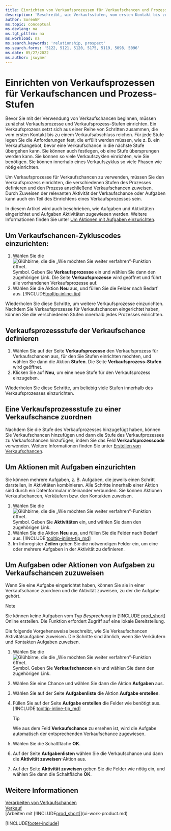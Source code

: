 ```yaml
---
title: Einrichten von Verkaufsprozessen für Verkaufschancen und Prozess-Stufen
description: 'Beschreibt, wie Verkaufsstufen, vom ersten Kontakt bis zum Schließen definiert, einen Verkaufsprozess erstellt und diesen zu Verkaufschancen in Business Central zuweist.'
author: SorenGP
ms.topic: conceptual
ms.devlang: na
ms.tgt_pltfrm: na
ms.workload: na
ms.search.keywords: 'relationship, prospect'
ms.search.forms: '5122, 5121, 5120, 5175, 5119, 5098, 5096'
ms.date: 05/27/2022
ms.author: jswymer
---
```

# <a name="set-up-opportunity-sales-cycles-and-cycle-stages" />Einrichten von Verkaufsprozessen für Verkaufschancen und Prozess-Stufen

Bevor Sie mit der Verwendung von Verkaufschancen beginnen, müssen zunächst Verkaufsprozesse und Verkaufsprozess-Stufen einrichten. Ein Verkaufsprozess setzt sich aus einer Reihe von Schritten zusammen, die vom ersten Kontakt bis zu einem Verkaufsabschluss reichen. Für jede Stufe legen Sie die Anforderungen fest, die erfüllt werden müssen, wie z. B. ein Verkaufsangebot, bevor eine Verkaufschance in die nächste Stufe übergehen kann. Sie können auch festlegen, ob eine Stufe übersprungen werden kann. Sie können so viele Verkaufszyklen einrichten, wie Sie benötigen. Sie können innerhalb eines Verkaufszyklus so viele Phasen wie nötig einrichten.

Um Verkaufsprozesse für Verkaufschancen zu verwenden, müssen Sie den Verkaufsprozess einrichten, die verschiedenen Stufen des Prozesses definieren und den Prozess anschließend Verkaufschancen zuweisen. Durch Zuweisen der relevanten Aktivität der Verkaufschance oder Aufgaben kann auch ein Teil des Einrichtens eines Verkaufsprozesses sein.

In diesem Artikel wird auch beschrieben, wie Aufgaben und Aktivitäten eingerichtet und Aufgaben Aktivitäten zugewiesen werden. Weitere Informationen finden Sie unter [Um Aktionen mit Aufgaben einzurichten](marketing-how-setup-opportunity-sales-cycles-stages.md#to-set-up-activities-with-tasks).

## <a name="to-set-up-opportunity-sales-cycle-codes" />Um Verkaufschancen-Zykluscodes einzurichten:

1. Wählen Sie die ![Glühbirne, die die „Wie möchten Sie weiter verfahren“-Funktion öffnet.](media/ui-search/search_small.png "Sagen Sie mir, was Sie tun möchten") Symbol. Geben Sie **Verkaufsprozesse** ein und wählen Sie dann den zugehörigen Link. Die Seite **Verkaufsprozesse** wird geöffnet und führt alle vorhandenen Verkaufsprozesse auf.
2. Wählen Sie die Aktion **Neu** aus, und füllen Sie die Felder nach Bedarf aus. [!INCLUDE[tooltip-inline-tip](includes/tooltip-inline-tip_md.md)]

Wiederholen Sie diese Schritte, um weitere Verkaufsprozesse einzurichten. Nachdem Sie Verkaufsprozesse für Verkaufschancen eingerichtet haben, können Sie die verschiedenen Stufen innerhalb jedes Prozesses einrichten.

## <a name="to-define-opportunity-sales-cycle-stages" />Verkaufsprozessstufe der Verkaufschance definieren

1. Wählen Sie auf der Seite **Verkaufsprozesse** den Verkaufsprozess für Verkaufschancen aus, für den Sie Stufen einrichten möchten, und wählen Sie dann die Aktion **Stufen**. Die Seite **Verkaufsprozess-Stufen** wird geöffnet.
2. Klicken Sie auf **Neu**, um eine neue Stufe für den Verkaufsprozess einzugeben.

Wiederholen Sie diese Schritte, um beliebig viele Stufen innerhalb des Verkaufsprozesses einzurichten.

## <a name="to-assign-stage-cycles-to-opportunities" />Eine Verkaufsprozessstufe zu einer Verkaufschance zuordnen

Nachdem Sie die Stufe des Verkaufprozesses hinzugefügt haben, können Sie Verkaufschancen hinzufügen und dann die Stufe des Verkaufprozesses zu Verkaufschancen hinzufügen, indem Sie das Feld **Verkaufsprozesscode** verwenden. Weitere Informationen finden Sie unter [Erstellen von Verkaufschancen](marketing-how-create-opportunities.md).

## <a name="to-set-up-activities-with-tasks" />Um Aktionen mit Aufgaben einzurichten

Sie können mehrere Aufgaben, z. B. Aufgaben, die jeweils einen Schritt darstellen, in Aktivitäten kombinieren. Alle Schritte innerhalb einer Aktion sind durch ein Datenformular miteinander verbunden. Sie können Aktionen Verkaufschancen, Verkäufern bzw. den Kontakten zuweisen.

1. Wählen Sie die ![Glühbirne, die die „Wie möchten Sie weiter verfahren“-Funktion öffnet.](media/ui-search/search_small.png "Sagen Sie mir, was Sie tun möchten") Symbol. Geben Sie **Aktivitäten** ein, und wählen Sie dann den zugehörigen Link.
2. Wählen Sie die Aktion **Neu** aus, und füllen Sie die Felder nach Bedarf aus. [!INCLUDE [tooltip-inline-tip_md](includes/tooltip-inline-tip_md.md)]
3. Im Inforegister **Zeilen** geben Sie die notwendigen Felder ein, um eine oder mehrere Aufgaben in der Aktivität zu definieren.

## <a name="to-assign-tasks-or-activities-of-tasks-to-opportunities" />Um Aufgaben oder Aktionen von Aufgaben zu Verkaufschancen zuzuweisen

Wenn Sie eine Aufgabe eingerichtet haben, können Sie sie in einer Verkaufschance zuordnen und die Aktivität zuweisen, zu der die Aufgabe gehört.

> [!NOTE]
> Sie können keine Aufgaben vom Typ *Besprechung* in [!INCLUDE [prod_short](includes/prod_short.md)] Online erstellen. Die Funktion erfordert Zugriff auf eine lokale Bereitstellung.

Die folgende Vorgehensweise beschreibt, wie Sie Verkaufschancen Aktivitätsaufgaben zuweisen. Die Schritte sind ähnlich, wenn Sie Verkäufern und Kontakten Aufgaben zuweisen.

1. Wählen Sie die ![Glühbirne, die die „Wie möchten Sie weiter verfahren“-Funktion öffnet.](media/ui-search/search_small.png "Sagen Sie mir, was Sie tun möchten") Symbol. Geben Sie **Verkaufschancen** ein und wählen Sie dann den zugehörigen Link.
2. Wählen Sie eine Chance und wählen Sie dann die Aktion **Aufgaben** aus.
3. Wählen Sie auf der Seite **Aufgabenliste** die Aktion **Aufgabe erstellen**.
4. Füllen Sie auf der Seite **Aufgabe erstellen** die Felder wie benötigt aus. [!INCLUDE [tooltip-inline-tip_md](includes/tooltip-inline-tip_md.md)]

    > [!TIP]
    > Wie aus dem Feld **Verkaufschance** zu ersehen ist, wird die Aufgabe automatisch der entsprechenden Verkaufschance zugewiesen.
5. Wählen Sie die Schaltfläche **OK**.
6. Auf der Seite **Aufgabenlisten** wählen Sie die Verkaufschance und dann die **Aktivität zuweisen**-Aktion aus.
7. Auf der Seite **Aktivität zuweisen** geben Sie die Felder wie nötig ein, und wählen Sie dann die Schaltfläche **OK**.

## <a name="see-also" />Weitere Informationen

[Verarbeiten von Verkaufschancen](marketing-processing-sales-opportunities.md)  
[Verkauf](sales-manage-sales.md)  
[Arbeiten mit [!INCLUDE[prod_short](includes/prod_short.md)]](ui-work-product.md)


[!INCLUDE[footer-include](includes/footer-banner.md)]
